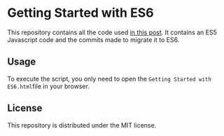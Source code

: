 # Getting Started with ES6

This repository contains all the code used [in this post](http://www.webecosystem.io/getting-started-with-es6-part-1). It contains an ES5 Javascript code and the commits made to migrate it to ES6.

## Usage

To execute the script, you only need to open the ```Getting Started with ES6.html```file in your browser.

## License

This repository is distributed under the MIT license.
